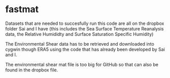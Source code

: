 # fastmat


Datasets that are needed to succesfully run this code are all on the dropbox folder Sai and I have (this includes the Sea Surface Temperature Reanalysis data, the Relative Humididty and Surface Saturation Specific Humidity)


The Environmental Shear data has to be retrieved and downloaded into cygwin though ERA5 using the code that has already been developed by Sai and I.

The environmental shear mat file is too big for GitHub so that can also be found in the dropbox file.
